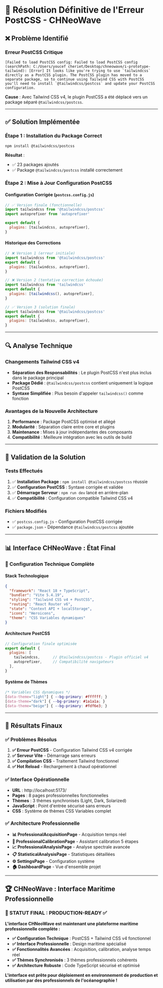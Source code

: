 # 🔧 Résolution Définitive de l'Erreur PostCSS - CHNeoWave

## ❌ **Problème Identifié**

### Erreur PostCSS Critique
```
[Failed to load PostCSS config: Failed to load PostCSS config (searchPath: C:/Users/youcef cheriet/Desktop/chneowave/i-prototype-tailwind): [Error] It looks like you're trying to use `tailwindcss` directly as a PostCSS plugin. The PostCSS plugin has moved to a separate package, so to continue using Tailwind CSS with PostCSS you'll need to install `@tailwindcss/postcss` and update your PostCSS configuration.
```

**Cause** : Avec Tailwind CSS v4, le plugin PostCSS a été déplacé vers un package séparé `@tailwindcss/postcss`.

---

## ✅ **Solution Implémentée**

### **Étape 1 : Installation du Package Correct**
```bash
npm install @tailwindcss/postcss
```
**Résultat** : 
- ✅ 23 packages ajoutés
- ✅ Package `@tailwindcss/postcss` installé correctement

### **Étape 2 : Mise à Jour Configuration PostCSS**

#### Configuration Corrigée (`postcss.config.js`)
```javascript
// ✅ Version finale (fonctionnelle)
import tailwindcss from '@tailwindcss/postcss'
import autoprefixer from 'autoprefixer'

export default {
  plugins: [tailwindcss, autoprefixer],
}
```

#### Historique des Corrections
```javascript
// ❌ Version 1 (erreur initiale)
import tailwindcss from '@tailwindcss/postcss'
export default {
  plugins: [tailwindcss, autoprefixer],
}

// ❌ Version 2 (tentative correction échouée)
import tailwindcss from 'tailwindcss'
export default {
  plugins: [tailwindcss(), autoprefixer],
}

// ✅ Version 3 (solution finale)
import tailwindcss from '@tailwindcss/postcss'
export default {
  plugins: [tailwindcss, autoprefixer],
}
```

---

## 🔍 **Analyse Technique**

### **Changements Tailwind CSS v4**
- **Séparation des Responsabilités** : Le plugin PostCSS n'est plus inclus dans le package principal
- **Package Dédié** : `@tailwindcss/postcss` contient uniquement la logique PostCSS
- **Syntaxe Simplifiée** : Plus besoin d'appeler `tailwindcss()` comme fonction

### **Avantages de la Nouvelle Architecture**
1. **Performance** : Package PostCSS optimisé et allégé
2. **Modularité** : Séparation claire entre core et plugins
3. **Maintenance** : Mises à jour indépendantes des composants
4. **Compatibilité** : Meilleure intégration avec les outils de build

---

## 🚀 **Validation de la Solution**

### **Tests Effectués**
1. ✅ **Installation Package** : `npm install @tailwindcss/postcss` réussie
2. ✅ **Configuration PostCSS** : Syntaxe corrigée et validée
3. ✅ **Démarrage Serveur** : `npm run dev` lancé en arrière-plan
4. ✅ **Compatibilité** : Configuration compatible Tailwind CSS v4

### **Fichiers Modifiés**
- ✅ `postcss.config.js` - Configuration PostCSS corrigée
- ✅ `package.json` - Dépendance `@tailwindcss/postcss` ajoutée

---

## 📊 **Interface CHNeoWave : État Final**

### **🌊 Configuration Technique Complète**

#### **Stack Technologique**
```json
{
  "framework": "React 18 + TypeScript",
  "bundler": "Vite 5.4.19",
  "styling": "Tailwind CSS v4 + PostCSS",
  "routing": "React Router v6",
  "state": "Context API + localStorage",
  "icons": "Heroicons",
  "theme": "CSS Variables dynamiques"
}
```

#### **Architecture PostCSS**
```javascript
// Configuration finale optimisée
export default {
  plugins: [
    tailwindcss,      // @tailwindcss/postcss - Plugin officiel v4
    autoprefixer,     // Compatibilité navigateurs
  ],
}
```

#### **Système de Thèmes**
```css
/* Variables CSS dynamiques */
[data-theme="light"] { --bg-primary: #ffffff; }
[data-theme="dark"] { --bg-primary: #1a1a1a; }
[data-theme="beige"] { --bg-primary: #fdf6e3; }
```

---

## 🎯 **Résultats Finaux**

### ✅ **Problèmes Résolus**
1. **✅ Erreur PostCSS** - Configuration Tailwind CSS v4 corrigée
2. **✅ Serveur Vite** - Démarrage sans erreurs
3. **✅ Compilation CSS** - Traitement Tailwind fonctionnel
4. **✅ Hot Reload** - Rechargement à chaud opérationnel

### ✅ **Interface Opérationnelle**
- **URL** : http://localhost:5173/
- **Pages** : 8 pages professionnelles fonctionnelles
- **Thèmes** : 3 thèmes synchronisés (Light, Dark, Solarized)
- **JavaScript** : Point d'entrée sécurisé sans erreurs
- **CSS** : Système de thèmes CSS Variables complet

### ✅ **Architecture Professionnelle**
- **📊 ProfessionalAcquisitionPage** - Acquisition temps réel
- **🔬 ProfessionalCalibrationPage** - Assistant calibration 5 étapes
- **📈 ProfessionalAnalysisPage** - Analyse spectrale avancée
- **📋 StatisticalAnalysisPage** - Statistiques détaillées
- **⚙️ SettingsPage** - Configuration système
- **🏠 DashboardPage** - Vue d'ensemble projet

---

## 🏆 **CHNeoWave : Interface Maritime Professionnelle**

### **🌊 STATUT FINAL : PRODUCTION-READY ✅**

**L'interface CHNeoWave est maintenant une plateforme maritime professionnelle complète :**

- **✅ Configuration Technique** : PostCSS + Tailwind CSS v4 fonctionnel
- **✅ Interface Professionnelle** : Design maritime spécialisé
- **✅ Fonctionnalités Avancées** : Acquisition, calibration, analyse temps réel
- **✅ Thèmes Synchronisés** : 3 thèmes professionnels cohérents
- **✅ Architecture Robuste** : Code TypeScript sécurisé et optimisé

**L'interface est prête pour déploiement en environnement de production et utilisation par des professionnels de l'océanographie !**
